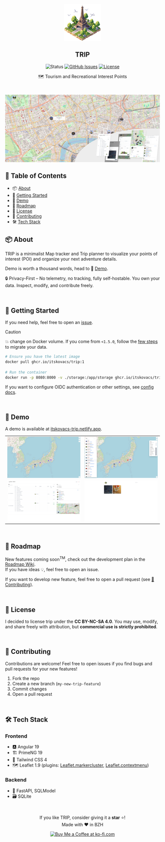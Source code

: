 <p align="center"><img width="120" src="./src/public/favicon.png"></p>
<h2 align="center">TRIP</h2>

<div align="center">

![Status](https://img.shields.io/badge/status-active-success?style=for-the-badge)
[![GitHub Issues](https://img.shields.io/github/issues/itskovacs/trip?style=for-the-badge&color=ededed)](https://github.com/itskovacs/trip/issues)
[![License](https://img.shields.io/badge/license-_CC_BY_NC_SA_4.0-2596be?style=for-the-badge)](/LICENSE)

</div>

<p align="center">🗺️ Tourism and Recreational Interest Points </p>
<br>

<div align="center">

![TRIP Planning](./.github/screenshot.png)

</div>

## 📝 Table of Contents

- 📦 [About](#about)
- 🌱 [Getting Started](#getting_started)
- 📸 [Demo](#Demo)
- 🚧 [Roadmap](#Roadmap)
- 📜 [License](#License)
- 🤝 [Contributing](#Contributing)
- 🛠️ [Tech Stack](#techstack)

## 📦 About <a name = "about"></a>

TRIP is a minimalist Map tracker and Trip planner to visualize your points of interest (POI) and organize your next adventure details.

Demo is worth a thousand words, head to 📸 [Demo](#Demo).  

🔒 Privacy-First – No telemetry, no tracking, fully self-hostable. You own your data. Inspect, modify, and contribute freely.

<br>

## 🌱 Getting Started <a name = "getting_started"></a>

If you need help, feel free to open an [issue](https://github.com/itskovacs/trip/issues).

> [!CAUTION]
> :boom: change on Docker volume. If you come from `<1.5.0`, follow the [few steps](https://github.com/itskovacs/trip/releases/tag/1.5.0) to migrate your data.

```bash
# Ensure you have the latest image
docker pull ghcr.io/itskovacs/trip:1

# Run the container
docker run -p 8080:8000 -v ./storage:/app/storage ghcr.io/itskovacs/trip:1
```

If you want to configure OIDC authentication or other settings, see [config docs](https://github.com/itskovacs/trip/tree/main/docs/config.md).

<br>

## 📸 Demo <a name = "demo"></a>

A demo is available at [itskovacs-trip.netlify.app](https://itskovacs-trip.netlify.app/).

<div align="center">

|         |         |
|:-------:|:-------:|
| ![](./.github/sc_map.png) | ![](./.github/sc_map_filters_list.png) |
| ![](./.github/sc_trip.png) | ![](./.github/sc_trips.png) |

</div>

<br>

## 🚧 Roadmap <a name = "roadmap"></a>

New features coming soon<sup>TM</sup>, check out the development plan in the [Roadmap Wiki](https://github.com/itskovacs/trip/wiki/Roadmap).  
If you have ideas 💡, feel free to open an issue.

If you want to develop new feature, feel free to open a pull request (see [🤝 Contributing](#contributing)).

<br>

## 📜 License <a name = "license"></a>

I decided to license trip under the **CC BY-NC-SA 4.0**. You may use, modify, and share freely with attribution, but **commercial use is strictly prohibited**.

<br>

## 🤝 Contributing <a name = "contributing"></a>

Contributions are welcome! Feel free to open issues if you find bugs and pull requests for your new features!

1. Fork the repo
2. Create a new branch (`my-new-trip-feature`)
3. Commit changes
4. Open a pull request

<br>

## 🛠️ Tech Stack <a name = "techstack"></a>

### **Frontend**

- 🅰️ Angular 19
- 🏗️ PrimeNG 19
- 🎨 Tailwind CSS 4
- 🗺️ Leaflet 1.9 (plugins: [Leaflet.markercluster](https://github.com/Leaflet/Leaflet.markercluster), [Leaflet.contextmenu](https://github.com/aratcliffe/Leaflet.contextmenu))

### **Backend**

- 🐍 FastAPI, SQLModel
- 🗃️ SQLite

<br>


<div align="center">

If you like TRIP, consider giving it a **star** ⭐!  
Made with ❤️ in BZH  

<a href='https://ko-fi.com/itskovacs' target='_blank'><img height='36' style='border:0px;height:36px;' src='https://storage.ko-fi.com/cdn/kofi1.png' border='0' alt='Buy Me a Coffee at ko-fi.com' /></a>  
</div>
